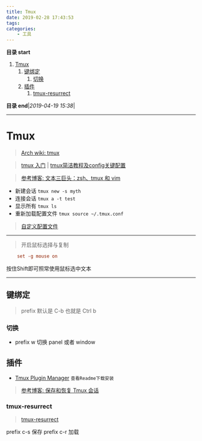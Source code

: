 ```yaml
---
title: Tmux
date: 2019-02-28 17:43:53
tags: 
categories: 
    - 工具
---
```


**目录 start**
 
1. [Tmux](#tmux)
    1. [键绑定](#键绑定)
        1. [切换](#切换)
    1. [插件](#插件)
        1. [tmux-resurrect](#tmux-resurrect)

**目录 end**|_2019-04-19 15:38_|
****************************************
# Tmux
> [Arch wiki: tmux](https://wiki.archlinux.org/index.php/Tmux_(%E7%AE%80%E4%BD%93%E4%B8%AD%E6%96%87))

> [tmux 入门](http://blog.jobbole.com/87278/) | [tmux简洁教程及config关键配置](https://www.jianshu.com/p/fd3bbdba9dc9)

> [参考博客: 文本三巨头：zsh、tmux 和 vim](http://blog.jobbole.com/86571/)

- 新建会话 `tmux new -s myth`  
- 连接会话 `tmux a -t test`
- 显示所有 `tmux ls` 
- 重新加载配置文件 `tmux source ~/.tmux.conf`

> [自定义配置文件](https://gitee.com/gin9/Configs/blob/master/Linux/tmux/tmux.conf)
*************

> 开启鼠标选择与复制
```conf
    set -g mouse on
```
按住Shift即可照常使用鼠标选中文本
*************

## 键绑定
> prefix 默认是 C-b 也就是 Ctrl b

### 切换
- prefix w 切换 panel 或者 window


## 插件
- [Tmux Plugin Manager](https://github.com/tmux-plugins/tpm) `查看Readme下载安装`

> [参考博客: 保存和恢复 Tmux 会话 ](https://liam.page/2016/09/10/tmux-plugin-resurrect/)

### tmux-resurrect

> [tmux-resurrect](https://github.com/tmux-plugins/tmux-resurrect)

prefix c-s 保存
prefix c-r 加载

